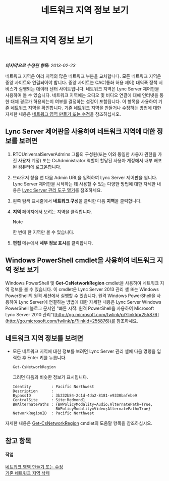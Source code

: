 ﻿---
title: 네트워크 지역 정보 보기
TOCTitle: 네트워크 지역 정보 보기
ms:assetid: 665740d0-a3ed-460f-8337-5ed945f90589
ms:mtpsurl: https://technet.microsoft.com/ko-kr/library/JJ688076(v=OCS.15)
ms:contentKeyID: 49885789
ms.date: 08/24/2015
mtps_version: v=OCS.15
ms.translationtype: HT
---

# 네트워크 지역 정보 보기

 

_**마지막으로 수정된 항목:** 2013-02-23_

네트워크 지역은 여러 지역의 많은 네트워크 부분을 교차합니다. 모든 네트워크 지역은 중앙 사이트와 연결되어야 합니다. 중앙 사이트는 CAC(통화 허용 제어) 대역폭 정책 서비스가 실행되는 데이터 센터 사이트입니다. 네트워크 지역은 Lync Server 제어판을 사용하여 볼 수 있습니다. 네트워크 지역에는 오디오 및 비디오 연결에 대해 인터넷을 통한 대체 경로가 허용되는지 여부를 결정하는 설정이 포함됩니다. 이 항목을 사용하여 기존 네트워크 지역을 확인합니다. 기존 네트워크 지역을 만들거나 수정하는 방법에 대한 자세한 내용은 [네트워크 영역 만들기 또는 수정](lync-server-2013-creating-or-modifying-network-regions.md)을 참조하십시오.

## Lync Server 제어판을 사용하여 네트워크 지역에 대한 정보를 보려면

1.  RTCUniversalServerAdmins 그룹의 구성원(또는 이와 동일한 사용자 권한을 가진 사용자 계정) 또는 CsAdministrator 역할이 할당된 사용자 계정에서 내부 배포된 컴퓨터에 로그온합니다.

2.  브라우저 창을 연 다음 Admin URL을 입력하여 Lync Server 제어판을 엽니다. Lync Server 제어판을 시작하는 데 사용할 수 있는 다양한 방법에 대한 자세한 내용은 [Lync Server 관리 도구 열기](lync-server-2013-open-lync-server-administrative-tools.md)를 참조하세요.

3.  왼쪽 탐색 표시줄에서 **네트워크 구성**을 클릭한 다음 **지역**을 클릭합니다.

4.  **지역** 페이지에서 보려는 지역을 클릭합니다.
    

    > [!NOTE]
    > 한 번에 한 지역만 볼 수 있습니다.



5.  **편집** 메뉴에서 **세부 정보 표시**를 클릭합니다.

## Windows PowerShell cmdlet을 사용하여 네트워크 지역 정보 보기

Windows PowerShell 및 **Get-CsNetworkRegion** cmdlet을 사용하여 네트워크 지역 정보를 볼 수 있습니다. 이 cmdlet은 Lync Server 2013 관리 셸 또는 Windows PowerShell의 원격 세션에서 실행할 수 있습니다. 원격 Windows PowerShell을 사용하여 Lync Server에 연결하는 방법에 대한 자세한 내용은 Lync Server Windows PowerShell 블로그 문서인 "빠른 시작: 원격 PowerShell을 사용하여 Microsoft Lync Server 2010 관리"([http://go.microsoft.com/fwlink/p/?linkId=255876](http://go.microsoft.com/fwlink/p/?linkid=255876))를 참조하세요.

## 네트워크 지역 정보를 보려면

  - 모든 네트워크 지역에 대한 정보를 보려면 Lync Server 관리 셸에 다음 명령을 입력한 후 Enter 키를 누릅니다.
    
        Get-CsNetworkRegion
    
    그러면 다음과 비슷한 정보가 표시됩니다.
    
        Identity         : Pacific Northwest
        Description      :
        BypassID         : 3b232b84-2c1d-4da2-8181-e9330bafebe9
        CentralSite      : Site:Redmond1
        BWAlternatePaths : {BWPolicyModality=Audio;AlternatePath=True, 
                           BWPolicyModality=Video;AlternatePath=True}
        NetworkRegionID  : Pacific Northwest

자세한 내용은 [Get-CsNetworkRegion](https://docs.microsoft.com/en-us/powershell/module/skype/Get-CsNetworkRegionLink) cmdlet의 도움말 항목을 참조하십시오.

## 참고 항목

#### 작업

[네트워크 영역 만들기 또는 수정](lync-server-2013-creating-or-modifying-network-regions.md)  
[기존 네트워크 지역 삭제](lync-server-2013-deleting-existing-network-regions.md)

